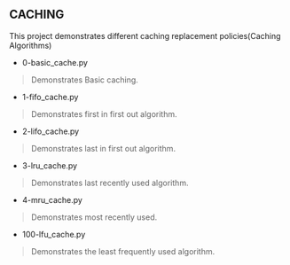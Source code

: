 ## CACHING
This project demonstrates different caching replacement policies(Caching Algorithms)
* 0-basic_cache.py
> Demonstrates Basic caching.

* 1-fifo_cache.py
> Demonstrates first in first out algorithm.

* 2-lifo_cache.py
> Demonstrates last in first out algorithm.

* 3-lru_cache.py
> Demonstrates last recently used algorithm.

* 4-mru_cache.py
> Demonstrates most recently used.

* 100-lfu_cache.py
> Demonstrates the least frequently used algorithm.